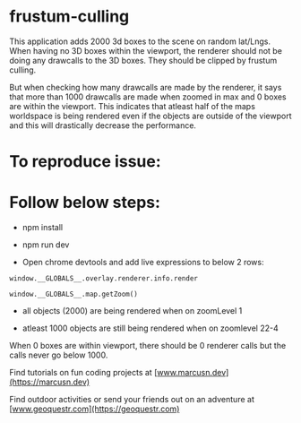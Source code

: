 # frustum-culling

This application adds 2000 3d boxes to the scene on random lat/Lngs.
When having no 3D boxes within the viewport, the renderer should not be doing any drawcalls to the 3D boxes. They should be clipped by frustum culling.

But when checking how many drawcalls are made by the renderer, it says that more than 1000 drawcalls are made when zoomed in max and 0 boxes are within the viewport.  This indicates that atleast half of the maps worldspace is being rendered even if the objects are outside of the viewport and this will drastically decrease the performance.

# To reproduce issue:

# Follow below steps:

- npm install

- npm run dev

- Open chrome devtools and add live expressions to below 2 rows:

```
window.__GLOBALS__.overlay.renderer.info.render

window.__GLOBALS__.map.getZoom() 
```

- all objects (2000) are being rendered when on zoomLevel 1

- atleast 1000 objects are still being rendered when on zoomlevel 22-4

When 0 boxes are within viewport, there should be 0 renderer calls but the calls never go below 1000.


Find tutorials on fun coding projects at
[www.marcusn.dev](https://marcusn.dev)

Find outdoor activities or send your friends out on an adventure at [www.geoquestr.com](https://geoquestr.com)
